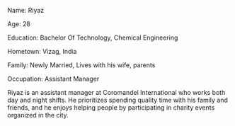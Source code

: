 Name: Riyaz

Age: 28

Education: Bachelor Of Technology, Chemical Engineering

Hometown: Vizag, India

Family: Newly Married, Lives with his wife, parents

Occupation: Assistant Manager

Riyaz is an assistant manager at Coromandel International who works both day and night shifts. He prioritizes spending quality time with his family and friends, and he enjoys helping people by participating in charity events organized in the city.